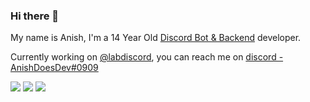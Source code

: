 ### Hi there 👋
My name is Anish, I'm a 14 Year Old [Discord Bot & Backend](https://anishdoes.dev) developer.

Currently working on [@labdiscord](https://github.com/labdiscord), you can reach me on [discord - AnishDoesDev#0909](https://discordlabs.org/server)

[](https://img.shields.io/endpoint?label=currently&url=https://discordprofiles-dev.glitch.me/api/badge/status/720034658569683086?simple=true) ![](https://img.shields.io/endpoint?url=https://discordprofiles-dev.glitch.me/api/badge/playing/720034658569683086?vscode=false) ![](https://img.shields.io/endpoint?url=https://discordprofiles-dev.glitch.me/api/badge/vscode/720034658569683086) ![](https://img.shields.io/endpoint?url=https://discordprofiles-dev.glitch.me/api/badge/spotify/720034658569683086)
<!--
**anishanne/anishanne** is a ✨ _special_ ✨ repository because its `README.md` (this file) appears on your GitHub profile.

Here are some ideas to get you started:

- 🔭 I’m currently working on ...
- 🌱 I’m currently learning ...
- 👯 I’m looking to collaborate on ...
- 🤔 I’m looking for help with ...
- 💬 Ask me about ...
- 📫 How to reach me: ...
- 😄 Pronouns: ...
- ⚡ Fun fact: ...
-->
